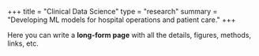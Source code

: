 +++
title = "Clinical Data Science"
type = "research"
summary = "Developing ML models for hospital operations and patient care."
+++



Here you can write a **long-form page** with all the details, figures, methods, links, etc.  
